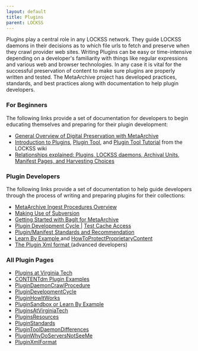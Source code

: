 ```yaml
---
layout: default
title: Plugins
parent: LOCKSS
---
```


Plugins play a central role in any LOCKSS network. They guide LOCKSS daemons in their decisions as to which file urls to fetch and preserve when they crawl provider web sites. Writing Plugins can be easy or time-intensive depending on a developer's familiarity with things like regular expressions and various web and browser technologies. In any case it is vital for the successful preservation of content to make sure plugins are properly written and tested. The MetaArchive project has developed practices, standards, and best practices along with documentation to help plugin developers.

### For Beginners

The following links provide a set of documentation for developers to begin educating themselves and preparing for their plugin development:

-   [General Overview of Digital Preservation with MetaArchive](https://wiki.metaarchive.org/metawiki/index.php/DDPwithMetaArchive)
-   [Introduction to Plugins](http://www.lockss.org/locksswiki/index.php/Plugins), [Plugin Tool](http://www.lockss.org/locksswiki/index.php/Plugin_Tool), and [Plugin Tool Tutorial](http://www.lockss.org/locksswiki/index.php/Plugin_Tool_Tutorial) from the LOCKSS wiki
-   [Relationships explained: Plugins, LOCKSS daemons, Archival Units, Manifest Pages, and Harvesting Choices](https://wiki.metaarchive.org/metawiki/index.php/PluginHowItWorks)

### Plugin Developers

The following links provide a set of documentation to help guide developers through the process of writing and preparing plugins for their collections:

-   [MetaArchive Ingest Procedures Overview](https://wiki.metaarchive.org/metawiki/index.php/MetaArchive_Ingest_Procedures_Overview)
-   [Making Use of Subversion](https://wiki.metaarchive.org/metawiki/index.php/Subversion)
-   [Getting Started with BagIt for MetaArchive](https://wiki.metaarchive.org/metawiki/index.php/Getting_Started_with_BagIt_for_MetaArchive)
-   [Plugin Development Cycle ](https://wiki.metaarchive.org/metawiki/index.php/PluginDevelopmentCycle)| [Test Cache Access](https://wiki.metaarchive.org/metawiki/index.php/TestCacheAccess)
-   [Plugin/Manifest Standards and Recommendation](https://wiki.metaarchive.org/metawiki/index.php/PluginStandards)
-   [Learn By Example ](https://wiki.metaarchive.org/metawiki/index.php/PluginSandbox)and [HowToProtectProprietaryContent](https://wiki.metaarchive.org/metawiki/index.php/HowToProtectProprietaryContent)
-   [The Plugin Xml format ](https://wiki.metaarchive.org/metawiki/index.php/PluginXmlFormat)(advanced developers)

### All Plugin Pages

-   [Plugins at Virginia Tech](https://wiki.metaarchive.org/metawiki/index.php/PluginsAtVirginiaTech)
-   [CONTENTdm Plugin Examples](https://wiki.metaarchive.org/metawiki/index.php/CONTENTdm_Plugin_Examples)
-   [PluginDaemonCrawlProcedure](https://wiki.metaarchive.org/metawiki/index.php/PluginDaemonCrawlProcedure)
-   [PluginDevelopmentCycle](https://wiki.metaarchive.org/metawiki/index.php/PluginDevelopmentCycle)
-   [PluginHowItWorks](https://wiki.metaarchive.org/metawiki/index.php/PluginHowItWorks)
-   [PluginSandbox or Learn By Example](https://wiki.metaarchive.org/metawiki/index.php/PluginSandbox)
-   [PluginsAtVirginiaTech](https://wiki.metaarchive.org/metawiki/index.php/PluginsAtVirginiaTech)
-   [PluginsResources](https://wiki.metaarchive.org/metawiki/index.php/PluginsResources)
-   [PluginStandards](https://wiki.metaarchive.org/metawiki/index.php/PluginStandards)
-   [PluginToolDaemonDifferences](https://wiki.metaarchive.org/metawiki/index.php/PluginToolDaemonDifferences)
-   [PluginWhyDoServersNotSeeMe](https://wiki.metaarchive.org/metawiki/index.php/PluginWhyDoServersNotSeeMe)
-   [PluginXmlFormat](https://wiki.metaarchive.org/metawiki/index.php/PluginXmlFormat)